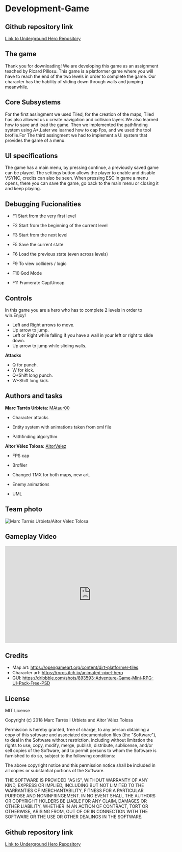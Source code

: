 ﻿# Development-Game

## Github repository link

[Link to Underground Hero Repository](https://github.com/MAtaur00/Development-Game)


## The game

Thank you for downloading!
We are developing this game as an assignment teached by Ricard Pillosu. This game is a platformer game where you will have to reach the end of the two levels in order to complete the game. Our character has the hability of sliding down through walls and jumping meanwhile.


## Core Subsystems

For the first assingment we used Tiled, for the creation of the maps, Tiled has also allowed us u create navigation and collision layers.We also learned how to save and load the game. Then we implemented the pathfinding system using A*.Later we learned how to cap Fps, and we used the tool brofile.For The third assingment we had to implement a UI system that provides the game of a menu.

## UI specifications

The game has a main menu, by pressing continue, a previously saved game can be played. The settings button allows the player to enable and disable VSYNC, credits can also be seen. When pressing ESC in game a menu opens, there you can save the game, go back to the main menu or closing it and keep playing.

## Debugging Fucionalities

* F1  Start from the very first level 

* F2  Start from the beginning of the current level

* F3 Start from the next level

* F5  Save the current state 

* F6  Load the previous state (even across levels)

* F9  To view colliders / logic 

* F10 God Mode

* F11 Framerate Cap/Uncap

## Controls

In this game you are a hero who has to complete 2 levels in order to win.Enjoy!

* Left and Right arrows to move.
* Up arrow to jump.
* Left or Right while falling if you have a wall in your left or right to slide down.
* Up arrow to jump while sliding walls.

**Attacks**
* Q for punch.
* W for kick.
* Q+Shift long punch.
* W+Shift long kick.

## Authors and tasks

**Marc Tarrés Urbieta:** [MAtaur00](https://github.com/MAtaur00)

* Character attacks

* Entity system with animations taken from xml file

* Pathfinding algorythm

**Aitor Vélez Tolosa:** [AitorVelez](https://github.com/AitorVelez)
 
* FPS cap

* Brofiler

* Changed TMX for both maps, new art.

* Enemy animations

* UML

## Team photo

![Marc Tarrés Urbieta/Aitor Vélez Tolosa](https://github.com/MAtaur00/Underground-Hero/blob/master/Other%20files/Team%20Photo/team_photo.jpg?raw=true)


## Gameplay Video 

<iframe width="560" height="315" src="https://www.youtube.com/embed/FcZJZd9e-BU" frameborder="0" allow="accelerometer; autoplay; encrypted-media; gyroscope; picture-in-picture" allowfullscreen></iframe>

## Credits

* Map art: https://opengameart.org/content/dirt-platformer-tiles
* Character art: https://rvros.itch.io/animated-pixel-hero
* GUI: https://dribbble.com/shots/893593-Adventure-Game-Mini-RPG-UI-Pack-Free-PSD

## License

MIT License

Copyright (c) 2018 Marc Tarrés i Urbieta and Aitor Vélez Tolosa

Permission is hereby granted, free of charge, to any person obtaining a copy
of this software and associated documentation files (the "Software"), to deal
in the Software without restriction, including without limitation the rights
to use, copy, modify, merge, publish, distribute, sublicense, and/or sell
copies of the Software, and to permit persons to whom the Software is
furnished to do so, subject to the following conditions:

The above copyright notice and this permission notice shall be included in all
copies or substantial portions of the Software.

THE SOFTWARE IS PROVIDED "AS IS", WITHOUT WARRANTY OF ANY KIND, EXPRESS OR
IMPLIED, INCLUDING BUT NOT LIMITED TO THE WARRANTIES OF MERCHANTABILITY,
FITNESS FOR A PARTICULAR PURPOSE AND NONINFRINGEMENT. IN NO EVENT SHALL THE
AUTHORS OR COPYRIGHT HOLDERS BE LIABLE FOR ANY CLAIM, DAMAGES OR OTHER
LIABILITY, WHETHER IN AN ACTION OF CONTRACT, TORT OR OTHERWISE, ARISING FROM,
OUT OF OR IN CONNECTION WITH THE SOFTWARE OR THE USE OR OTHER DEALINGS IN THE
SOFTWARE.

## Github repository link

[Link to Underground Hero Repository](https://github.com/MAtaur00/Development-Game)





